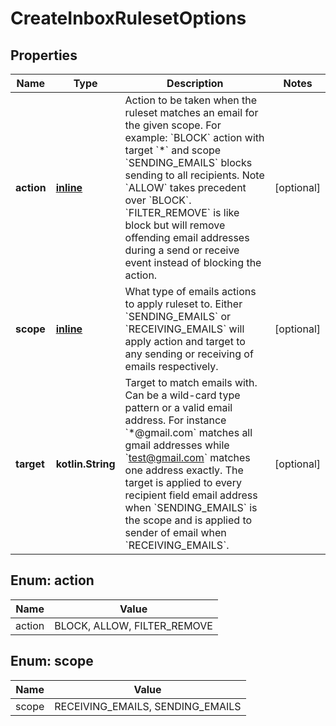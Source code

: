 
# CreateInboxRulesetOptions

## Properties
Name | Type | Description | Notes
------------ | ------------- | ------------- | -------------
**action** | [**inline**](#ActionEnum) | Action to be taken when the ruleset matches an email for the given scope. For example: &#x60;BLOCK&#x60; action with target &#x60;*&#x60; and scope &#x60;SENDING_EMAILS&#x60; blocks sending to all recipients. Note &#x60;ALLOW&#x60; takes precedent over &#x60;BLOCK&#x60;. &#x60;FILTER_REMOVE&#x60; is like block but will remove offending email addresses during a send or receive event instead of blocking the action. |  [optional]
**scope** | [**inline**](#ScopeEnum) | What type of emails actions to apply ruleset to. Either &#x60;SENDING_EMAILS&#x60; or &#x60;RECEIVING_EMAILS&#x60; will apply action and target to any sending or receiving of emails respectively. |  [optional]
**target** | **kotlin.String** | Target to match emails with. Can be a wild-card type pattern or a valid email address. For instance &#x60;*@gmail.com&#x60; matches all gmail addresses while &#x60;test@gmail.com&#x60; matches one address exactly. The target is applied to every recipient field email address when &#x60;SENDING_EMAILS&#x60; is the scope and is applied to sender of email when &#x60;RECEIVING_EMAILS&#x60;. |  [optional]


<a name="ActionEnum"></a>
## Enum: action
Name | Value
---- | -----
action | BLOCK, ALLOW, FILTER_REMOVE


<a name="ScopeEnum"></a>
## Enum: scope
Name | Value
---- | -----
scope | RECEIVING_EMAILS, SENDING_EMAILS



